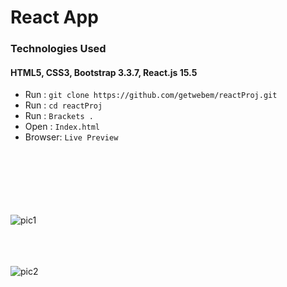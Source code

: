 
# React App
### Technologies Used
#### HTML5, CSS3, Bootstrap 3.3.7, React.js 15.5
 - Run  :  `git clone https://github.com/getwebem/reactProj.git`
 - Run  :  `cd reactProj`
 - Run :  `Brackets .`
 - Open :  `Index.html`
 - Browser:  `Live Preview`  

<br/><br/>
<br/><br/>
<br/><br/>
![pic1]()
<br/><br/>

<br/><br/>
![pic2]()
<br/><br/>